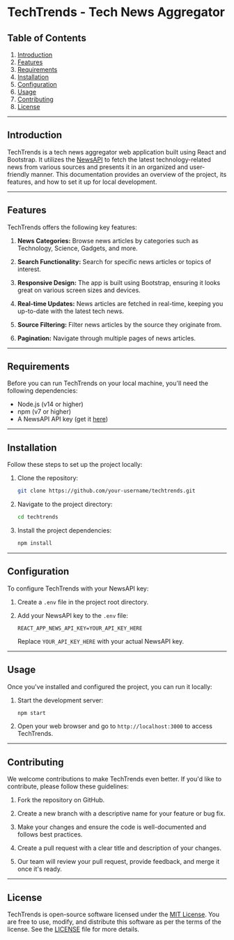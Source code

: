 # TechTrends - Tech News Aggregator

## Table of Contents

1. [Introduction](#introduction)
2. [Features](#features)
3. [Requirements](#requirements)
4. [Installation](#installation)
5. [Configuration](#configuration)
6. [Usage](#usage)
7. [Contributing](#contributing)
8. [License](#license)

---

## Introduction

TechTrends is a tech news aggregator web application built using React and Bootstrap. It utilizes the [NewsAPI](https://newsapi.org/) to fetch the latest technology-related news from various sources and presents it in an organized and user-friendly manner. This documentation provides an overview of the project, its features, and how to set it up for local development.

---

## Features

TechTrends offers the following key features:

1. **News Categories:** Browse news articles by categories such as Technology, Science, Gadgets, and more.

2. **Search Functionality:** Search for specific news articles or topics of interest.

3. **Responsive Design:** The app is built using Bootstrap, ensuring it looks great on various screen sizes and devices.

4. **Real-time Updates:** News articles are fetched in real-time, keeping you up-to-date with the latest tech news.

5. **Source Filtering:** Filter news articles by the source they originate from.

6. **Pagination:** Navigate through multiple pages of news articles.

---

## Requirements

Before you can run TechTrends on your local machine, you'll need the following dependencies:

- Node.js (v14 or higher)
- npm (v7 or higher)
- A NewsAPI API key (get it [here](https://newsapi.org/))

---

## Installation

Follow these steps to set up the project locally:

1. Clone the repository:

   ```bash
   git clone https://github.com/your-username/techtrends.git
   ```

2. Navigate to the project directory:

   ```bash
   cd techtrends
   ```

3. Install the project dependencies:

   ```bash
   npm install
   ```

---

## Configuration

To configure TechTrends with your NewsAPI key:

1. Create a `.env` file in the project root directory.

2. Add your NewsAPI key to the `.env` file:

   ```
   REACT_APP_NEWS_API_KEY=YOUR_API_KEY_HERE
   ```

   Replace `YOUR_API_KEY_HERE` with your actual NewsAPI key.

---

## Usage

Once you've installed and configured the project, you can run it locally:

1. Start the development server:

   ```bash
   npm start
   ```

2. Open your web browser and go to `http://localhost:3000` to access TechTrends.

---

## Contributing

We welcome contributions to make TechTrends even better. If you'd like to contribute, please follow these guidelines:

1. Fork the repository on GitHub.

2. Create a new branch with a descriptive name for your feature or bug fix.

3. Make your changes and ensure the code is well-documented and follows best practices.

4. Create a pull request with a clear title and description of your changes.

5. Our team will review your pull request, provide feedback, and merge it once it's ready.

---

## License

TechTrends is open-source software licensed under the [MIT License](LICENSE). You are free to use, modify, and distribute this software as per the terms of the license. See the [LICENSE](LICENSE) file for more details.
